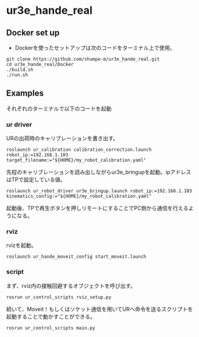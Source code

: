 # ur3e_hande_real
## Docker set up
- Dockerを使ったセットアップは次のコードをターミナル上で使用。
```
git clone https://github.com/shumpe-m/ur3e_hande_real.git
cd ur3e_hande_real/Docker
./build.sh
./run.sh
```

## Examples

それぞれのターミナルで以下のコードを起動

### ur driver
URの出荷時のキャリブレーションを書き出す。
```
roslaunch ur_calibration calibration_correction.launch robot_ip:=192.168.1.103 target_filename:="${HOME}/my_robot_calibration.yaml"
```

先程のキャリブレーションを読み出しながらur3e_bringupを起動。ipアドレスはTPで設定している値。

```
roslaunch ur_robot_driver ur3e_bringup.launch robot_ip:=192.168.1.103 kinematics_config:="${HOME}/my_robot_calibration.yaml"
```

起動後、TPで再生ボタンを押しリモートにすることでPC側から通信を行えるようになる。


### rviz

rvizを起動。

```
roslaunch ur_hande_moveit_config start_moveit.launch
```

### script

まず、rviz内の接触回避するオブジェクトを呼び出す。

```
rosrun ur_control_scripts rviz_setup.py 
```

続いて、Moveit！もしくはソケット通信を用いてURへ命令を送るスクリプトを起動することで動かすことができる。

```
rosrun ur_control_scripts main.py 
```

